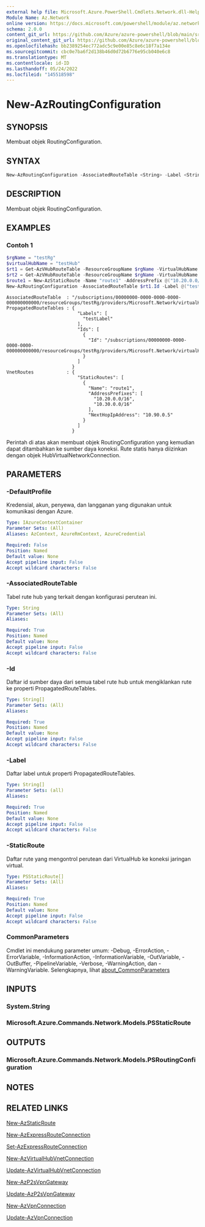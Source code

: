 ```yaml
---
external help file: Microsoft.Azure.PowerShell.Cmdlets.Network.dll-Help.xml
Module Name: Az.Network
online version: https://docs.microsoft.com/powershell/module/az.network/new-azroutingconfiguration
schema: 2.0.0
content_git_url: https://github.com/Azure/azure-powershell/blob/main/src/Network/Network/help/New-AzRoutingConfiguration.md
original_content_git_url: https://github.com/Azure/azure-powershell/blob/main/src/Network/Network/help/New-AzRoutingConfiguration.md
ms.openlocfilehash: bb2389254ec772adc5c9e00e85c8e6c18f7a134e
ms.sourcegitcommit: cbc0e7ba6f2d138b46d0d72b6776e95cb040e6c8
ms.translationtype: MT
ms.contentlocale: id-ID
ms.lasthandoff: 05/24/2022
ms.locfileid: "145518598"
---
```

# New-AzRoutingConfiguration

## SYNOPSIS
Membuat objek RoutingConfiguration.

## SYNTAX

```powershell
New-AzRoutingConfiguration -AssociatedRouteTable <String> -Label <String[]> -Id <String[]> [-StaticRoute <PSStaticRoute[]>]  [-DefaultProfile <IAzureContextContainer>] [<CommonParameters>]
```

## DESCRIPTION
Membuat objek RoutingConfiguration.

## EXAMPLES

### Contoh 1
```powershell
$rgName = "testRg"
$virtualHubName = "testHub"
$rt1 = Get-AzVHubRouteTable -ResourceGroupName $rgName -VirtualHubName $virtualHubName -Name "defaultRouteTable"
$rt2 = Get-AzVHubRouteTable -ResourceGroupName $rgName -VirtualHubName $virtualHubName -Name "noneRouteTable"
$route1 = New-AzStaticRoute -Name "route1" -AddressPrefix @("10.20.0.0/16", "10.30.0.0/16")-NextHopIpAddress "10.90.0.5"
New-AzRoutingConfiguration -AssociatedRouteTable $rt1.Id -Label @("testLabel") -Id @($rt2.Id) -StaticRoute @($route1)
```

```output
AssociatedRouteTable  : "/subscriptions/00000000-0000-0000-0000-000000000000/resourceGroups/testRg/providers/Microsoft.Network/virtualHubs/testHub/hubRouteTables/defaultRouteTable"
PropagatedRouteTables : {
                          "Labels": [
                            "testLabel"
                          ],
                          "Ids": [
                            {
                              "Id": "/subscriptions/00000000-0000-0000-0000-000000000000/resourceGroups/testRg/providers/Microsoft.Network/virtualHubs/testHub/hubRouteTables/noneRouteTable"
                            }
                          ]
                        }
VnetRoutes            : {
                          "StaticRoutes": [
                            {
                              "Name": "route1",
                              "AddressPrefixes": [
                                "10.20.0.0/16",
                                "10.30.0.0/16"
                              ],
                              "NextHopIpAddress": "10.90.0.5"
                            }
                          ]
                        }
```

Perintah di atas akan membuat objek RoutingConfiguration yang kemudian dapat ditambahkan ke sumber daya koneksi. Rute statis hanya diizinkan dengan objek HubVirtualNetworkConnection. 

## PARAMETERS

### -DefaultProfile
Kredensial, akun, penyewa, dan langganan yang digunakan untuk komunikasi dengan Azure.

```yaml
Type: IAzureContextContainer
Parameter Sets: (All)
Aliases: AzContext, AzureRmContext, AzureCredential

Required: False
Position: Named
Default value: None
Accept pipeline input: False
Accept wildcard characters: False
```

### -AssociatedRouteTable
Tabel rute hub yang terkait dengan konfigurasi perutean ini.

```yaml
Type: String
Parameter Sets: (All)
Aliases:

Required: True
Position: Named
Default value: None
Accept pipeline input: False
Accept wildcard characters: False
```

### -Id
Daftar id sumber daya dari semua tabel rute hub untuk mengiklankan rute ke properti PropagatedRouteTables.

```yaml
Type: String[]
Parameter Sets: (All)
Aliases:

Required: True
Position: Named
Default value: None
Accept pipeline input: False
Accept wildcard characters: False
```

### -Label
Daftar label untuk properti PropagatedRouteTables.

```yaml
Type: String[]
Parameter Sets: (all)
Aliases:

Required: True
Position: Named
Default value: None
Accept pipeline input: False
Accept wildcard characters: False
```

### -StaticRoute
Daftar rute yang mengontrol perutean dari VirtualHub ke koneksi jaringan virtual.

```yaml
Type: PSStaticRoute[]
Parameter Sets: (All)
Aliases:

Required: True
Position: Named
Default value: None
Accept pipeline input: False
Accept wildcard characters: False
```

### CommonParameters
Cmdlet ini mendukung parameter umum: -Debug, -ErrorAction, -ErrorVariable, -InformationAction, -InformationVariable, -OutVariable, -OutBuffer, -PipelineVariable, -Verbose, -WarningAction, dan -WarningVariable. Selengkapnya, lihat [about_CommonParameters](http://go.microsoft.com/fwlink/?LinkID=113216)

## INPUTS

### System.String

### Microsoft.Azure.Commands.Network.Models.PSStaticRoute

## OUTPUTS

### Microsoft.Azure.Commands.Network.Models.PSRoutingConfiguration

## NOTES

## RELATED LINKS

[New-AzStaticRoute](./New-AzStaticRoute.md)

[New-AzExpressRouteConnection](./New-AzExpressRouteConnection.md)

[Set-AzExpressRouteConnection](./Set-AzExpressRouteConnection.md)

[New-AzVirtualHubVnetConnection](./New-AzVpnConnection.md)

[Update-AzVirtualHubVnetConnection](./Update-AzVpnConnection.md)

[New-AzP2sVpnGateway](./New-AzP2sVpnGateway.md)

[Update-AzP2sVpnGateway](./Update-AzP2sVpnGateway.md)

[New-AzVpnConnection](./New-AzVpnConnection.md)

[Update-AzVpnConnection](./Update-AzVpnConnection.md)